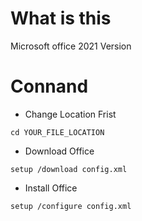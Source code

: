 # What is this

Microsoft office 2021 Version

# Connand

- Change Location Frist
```
cd YOUR_FILE_LOCATION
```

- Download Office
```
setup /download config.xml
```

- Install Office
```
setup /configure config.xml
```
